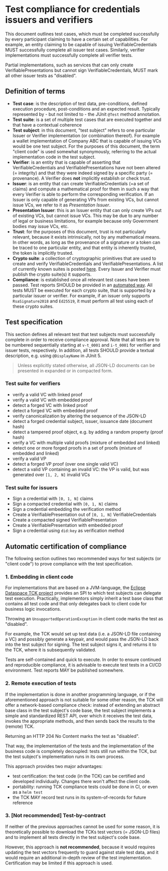 # Test compliance for credentials issuers and verifiers

This document outlines test cases, which must be completed successfully by every participant claiming to have a certain set of capabilities. For example, an entity claiming to be capable of issuing VerifiableCredentials MUST successfully complete all issuer test cases. Similarly, verifier implementations must successfully complete all verifier tests.

Partial implementations, such as services that can only create VerifiablePresentations but cannot sign VerifiableCredentials, MUST mark all other issuer tests as "disabled".

## Definition of terms

- **Test case**: is the description of test data, pre-conditions, defined execution procedure, post-conditions and an expected result. Typically represented by - but not limited to - the JUnit `@Test` method annotation.
- **Test suite**: is a set of multiple test cases that are executed together and that have a contextual coherence
- **Test subject**: in this document, "test subject" refers to one particular Issuer or Verifier implementation (or combination thereof). For example a wallet implementation of Company ABC that is capable of issuing VCs would be one test subject. For the purposes of this document, the term "client code" is used somewhat synonymously, referring to the actual implementation code in the test subject.
- **Verifier**: is an entity that is capable of asserting that VerifiableCredentials and VerifiablePresentations have not been altered (= integrity) and that they were indeed signed by a specific party (= provenance). A Verifier does **not** implicitly establish or check trust.
- **Issuer**: is an entity that can create VerifiableCredentials (=a set of claims) and compute a mathematical proof for them in such a way that every Verifier is able to perform the corresponding verification. If an Issuer is only capable of generating VPs from existing VCs, but cannot issue VCs, we refer to it as _Presentation Issuer_.
- **Presentation Issuer**: this is an Issuer entity that can only create VPs out of existing VCs, but cannot issue VCs. This may be due to any number of legal or business limitations, for example because only Government bodies may issue VCs, etc.
- **Trust**: for the purposes of this document, trust is not particularly relevant, because it exists intrinsically, not by any mathematical means. In other words, as long as the provenance of a signature or a token can be traced to one particular entity, and that entity is inherently trusted, the token is implicitly trusted. 
- **Crypto suite**: a collection of cryptographic primitives that are used to create and verify VerifiableCredentials and VerifiablePresentations. A list of currently known suites is posted [here](https://w3c-ccg.github.io/ld-cryptosuite-registry/). Every Issuer and Verifier must publish the crypto suite(s) it supports.
- **Compliance**: is established once all relevant test cases have been passed. Test reports SHOULD be provided in an [automated way](#automatic-certificate-of-compliance). All tests MUST be executed for each crypto suite, that is supported by a particular issuer or verifier. For example, if an issuer only supports `RsaSignature2018` and `Ed25519`, it must perform all test using each of these crypto suites.


## Test specification
This section defines all relevant test that test subjects must successfully complete in order to receive compliance approval. Note that all tests are to be numbered sequentially starting at `v-t_0001` and `i-t_0001` for verifier and issuer tests, respectively. In addition, all tests SHOULD provide a textual description, e.g. using `@DisplayName` in JUnit 5.

> Unless explicitly stated otherwise, all JSON-LD documents can be presented in expanded or in compacted form.

### Test suite for verifiers

- verify a valid VC with linked proof
- verify a valid VC with embedded proof
- detect a forged VC with linked proof
- detect a forged VC with embedded proof
- verify canonicalization by altering the sequence of the JSON-LD
- detect a forged credential subject, issuer, issuance date (document hash)
- detect a tampered proof object, e.g. by adding a random property (proof hash)
- verify a VC with multiple valid proofs (mixture of embedded and linked)
- detect one or more forged proofs in a set of proofs (mixture of embedded and linked)
- verify a valid VP
- detect a forged VP proof (over one single valid VC)
- detect a valid VP containing an invalid VC: the VP is valid, but was generated over `[1, 2, N]` invalid VCs

### Test suite for issuers

- Sign a credential with `[0, 1, N]` claims
- Sign a compacted credential with `[0, 1, N]` claims
- Sign a credential embedding the verification method
- Create a VerifiablePresentation out of `[0, 1, N]` VerifiableCredentials
- Create a compacted signed VerifiablePresentation
- Create a VerifiablePresentation with embedded proof
- Sign a credential using `did:key` as verification method

## Automatic certification of compliance
The following section outlines two recommended ways for test subjects (or "client code") to prove compliance with the test specification.

### 1. Embedding in client code

For implementations that are based on a JVM-language, the [Eclipse Dataspace TCK project](https://github.com/eclipse-dataspacetck) provides an SPI to which test subjects can delegate test execution. Practically, implementors simply inherit a test base class that contains all test code and that only delegates back to client code for business logic invocations. 

Throwing an `UnsupportedOperationException` in client code marks the test as "disabled".

For example, the TCK would set up test data (i.e. a JSON-LD file containing a VC) and possibly generate a keypair, and would pass the JSON-LD back into the test subject for signing. The test subject signs it, and returns it to the TCK, where it is subsequently validated.

Tests are self-contained and quick to execute. In order to ensure continued and reproducible compliance, it is advisable to execute test tests in a CI/CD environment. Test reports MAY be published somewhere.

### 2. Remote execution of tests

If the implementation is done in another programming language, or if the aforementioned approach is not suitable for some other reason, the TCK will offer a network-based compliance check: instead of extending an abstract base class in the test subject's code base, the test subject implements a simple and standardized REST API, over which it receives the test data, invokes the appropriate methods, and then sends back the results to the (remote) TCK.

Returning an HTTP 204 No Content marks the test as "disabled".

That way, the implementation of the tests and the implementation of the business code is completely decoupled: tests still run within the TCK, but the test subject's implementation runs in its own process. 

This approach provides two major advantages: 
- test certification: the test code (in the TCK) can be certified and developed individually. Changes there won't affect the client code.
- portability: running TCK compliance tests could be done in CI, or even as a `helm test`
- the TCK MAY record test runs in its system-of-records for future reference

### 3. [Not recommended] Test-by-contract

If neither of the previous approaches cannot be used for some reason, it is theoretically possible to download the TCKs test vectors (= JSON-LD files) and to implement all tests directly in the test subject's code base. 

However, this approach is **not recommended**, because it would requires updating the test vectors frequently to guard against stale test data, and it would require an additional in-depth review of the test implementation. Certification may be limited if this approach is used.
